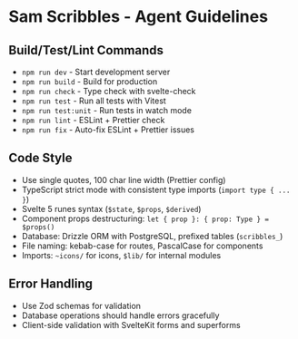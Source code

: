 # Sam Scribbles - Agent Guidelines

## Build/Test/Lint Commands

- `npm run dev` - Start development server
- `npm run build` - Build for production
- `npm run check` - Type check with svelte-check
- `npm run test` - Run all tests with Vitest
- `npm run test:unit` - Run tests in watch mode
- `npm run lint` - ESLint + Prettier check
- `npm run fix` - Auto-fix ESLint + Prettier issues

## Code Style

- Use single quotes, 100 char line width (Prettier config)
- TypeScript strict mode with consistent type imports (`import type { ... }`)
- Svelte 5 runes syntax (`$state`, `$props`, `$derived`)
- Component props destructuring: `let { prop }: { prop: Type } = $props()`
- Database: Drizzle ORM with PostgreSQL, prefixed tables (`scribbles_`)
- File naming: kebab-case for routes, PascalCase for components
- Imports: `~icons/` for icons, `$lib/` for internal modules

## Error Handling

- Use Zod schemas for validation
- Database operations should handle errors gracefully
- Client-side validation with SvelteKit forms and superforms
